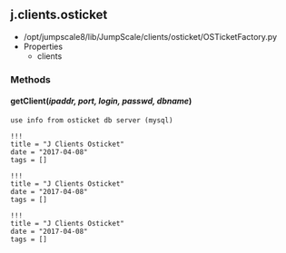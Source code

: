 <!-- toc -->
## j.clients.osticket

- /opt/jumpscale8/lib/JumpScale/clients/osticket/OSTicketFactory.py
- Properties
    - clients

### Methods

    

#### getClient(*ipaddr, port, login, passwd, dbname*) 

```
use info from osticket db server (mysql)

```


```
!!!
title = "J Clients Osticket"
date = "2017-04-08"
tags = []
```

```
!!!
title = "J Clients Osticket"
date = "2017-04-08"
tags = []
```

```
!!!
title = "J Clients Osticket"
date = "2017-04-08"
tags = []
```
